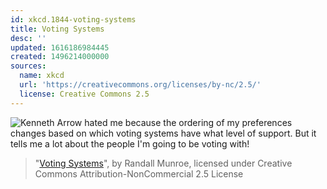 ```yaml
---
id: xkcd.1844-voting-systems
title: Voting Systems
desc: ''
updated: 1616186984445
created: 1496214000000
sources:
  name: xkcd
  url: 'https://creativecommons.org/licenses/by-nc/2.5/'
  license: Creative Commons 2.5
---
```

![Kenneth Arrow hated me because the ordering of my preferences changes based on which voting systems have what level of support. But it tells me a lot about the people I'm going to be voting with!](https://imgs.xkcd.com/comics/voting_systems.png)
> "[Voting Systems](https://xkcd.com/1844/)", by Randall Munroe, licensed under Creative Commons Attribution-NonCommercial 2.5 License
